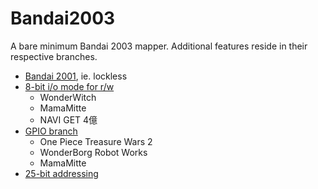# Bandai2003

A bare minimum Bandai 2003 mapper. Additional features reside in their respective branches.

* [Bandai 2001](../../tree/petite), ie. lockless
* [8-bit i/o mode for r/w](../../tree/8bit)
    * WonderWitch
    * MamaMitte
    * NAVI GET 4億
* [GPIO branch](../../tree/gpio)
    * One Piece Treasure Wars 2
    * WonderBorg Robot Works
    * MamaMitte
* [25-bit addressing](../../tree/25bit)
